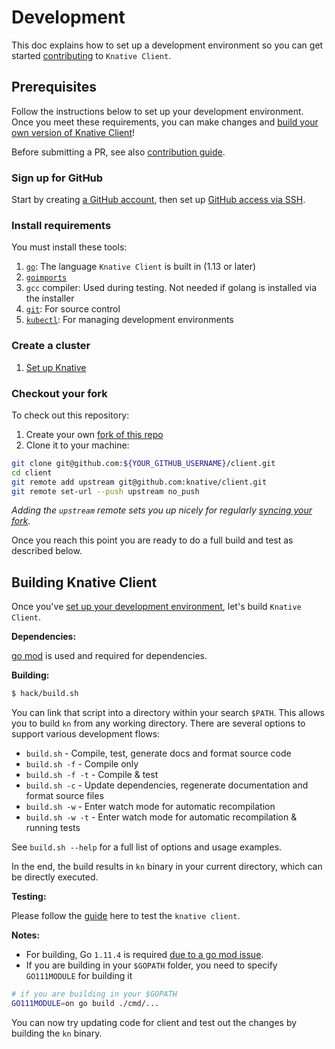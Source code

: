 # Development

This doc explains how to set up a development environment so you can get started
[contributing](https://www.knative.dev/contributing/) to `Knative Client`.

## Prerequisites

Follow the instructions below to set up your development environment. Once you
meet these requirements, you can make changes and
[build your own version of Knative Client](#building-knative-client)!

Before submitting a PR, see also
[contribution guide](https://knative.dev/community/contributing/).

### Sign up for GitHub

Start by creating [a GitHub account](https://github.com/join), then set up
[GitHub access via SSH](https://help.github.com/articles/connecting-to-github-with-ssh/).

### Install requirements

You must install these tools:

1. [`go`](https://golang.org/doc/install): The language `Knative Client` is
   built in (1.13 or later)
1. [`goimports`](https://godoc.org/golang.org/x/tools/cmd/goimports)
1. `gcc` compiler: Used during testing. Not needed if golang is installed via
   the installer
1. [`git`](https://help.github.com/articles/set-up-git/): For source control
1. [`kubectl`](https://kubernetes.io/docs/tasks/tools/install-kubectl/): For
   managing development environments

### Create a cluster

1. [Set up Knative](https://knative.dev/docs/install/)

### Checkout your fork

To check out this repository:

1. Create your own
   [fork of this repo](https://help.github.com/articles/fork-a-repo/)
1. Clone it to your machine:

```sh
git clone git@github.com:${YOUR_GITHUB_USERNAME}/client.git
cd client
git remote add upstream git@github.com:knative/client.git
git remote set-url --push upstream no_push
```

_Adding the `upstream` remote sets you up nicely for regularly
[syncing your fork](https://help.github.com/articles/syncing-a-fork/)._

Once you reach this point you are ready to do a full build and test as described
below.

## Building Knative Client

Once you've [set up your development environment](#prerequisites), let's build
`Knative Client`.

**Dependencies:**

[go mod](https://go.dev/wiki/) is used and
required for dependencies.

**Building:**

```sh
$ hack/build.sh
```

You can link that script into a directory within your search `$PATH`. This
allows you to build `kn` from any working directory. There are several options
to support various development flows:

- `build.sh` - Compile, test, generate docs and format source code
- `build.sh -f` - Compile only
- `build.sh -f -t` - Compile & test
- `build.sh -c` - Update dependencies, regenerate documentation and format
  source files
- `build.sh -w` - Enter watch mode for automatic recompilation
- `build.sh -w -t` - Enter watch mode for automatic recompilation & running
  tests

See `build.sh --help` for a full list of options and usage examples.

In the end, the build results in `kn` binary in your current directory, which
can be directly executed.

**Testing:**

Please follow the [guide](test/README.md) here to test the `knative client`.

**Notes:**

- For building, Go `1.11.4` is required
  [due to a go mod issue](https://github.com/golang/go/issues/27925).
- If you are building in your `$GOPATH` folder, you need to specify
  `GO111MODULE` for building it

```sh
# if you are building in your $GOPATH
GO111MODULE=on go build ./cmd/...
```

You can now try updating code for client and test out the changes by building
the `kn` binary.
